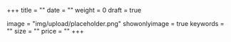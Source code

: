 +++
title = ""
date = ""
weight = 0 
draft = true

image = "img/upload/placeholder.png"
showonlyimage = true
keywords = ""
size = ""
price = ""
+++